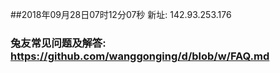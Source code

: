 ##2018年09月28日07时12分07秒 新址: 142.93.253.176
### 兔友常见问题及解答: https://github.com/wanggonging/d/blob/w/FAQ.md
